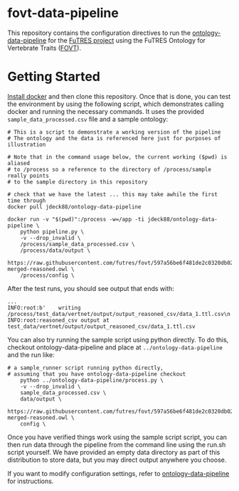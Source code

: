 # fovt-data-pipeline

This repository contains the configuration directives to run the 
[ontology-data-pipeline](https://github.com/biocodellc/ontology-data-pipeline) for the
[FuTRES project](https://futres.org/) using the FuTRES Ontology for Vertebrate Traits ([FOVT](https://github.com/futres/fovt)).


# Getting Started
[Install docker](https://docs.docker.com/install/) and then clone this repository.  Once that is done, you can test
the environment by using the following script, which demonstrates calling docker and running the necessary commands.
It uses the provided `sample_data_processed.csv` file and a sample ontology:

```
# This is a script to demonstrate a working version of the pipeline
# The ontology and the data is referenced here just for purposes of illustration

# Note that in the command usage below, the current working ($pwd) is aliased
# to /process so a reference to the directory of /process/sample really points
# to the sample directory in this repository

# check that we have the latest ... this may take awhile the first time through
docker pull jdeck88/ontology-data-pipeline

docker run -v "$(pwd)":/process -w=/app -ti jdeck88/ontology-data-pipeline \
    python pipeline.py \
    -v --drop_invalid \
    /process/sample_data_processed.csv \
    /process/data/output \
    https://raw.githubusercontent.com/futres/fovt/597a56be6f481de2c0320db023f0ac0543724880/ontology/fovt-merged-reasoned.owl \
    /process/config \
```
After the test runs, you should see output that ends with:
```
...
INFO:root:b'    writing /process/test_data/vertnet/output/output_reasoned_csv/data_1.ttl.csv\n'
INFO:root:reasoned_csv output at test_data/vertnet/output/output_reasoned_csv/data_1.ttl.csv
```

You can also try running the sample script using python directly.  To do this, checkout ontology-data-pipeline and place
at ```../ontology-data-pipeline``` and the run like:

```
# a sample_runner script running python directly, 
# assuming that you have ontology-data-pipeline checkout
    python ../ontology-data-pipeline/process.py \
    -v --drop_invalid \
    sample_data_processed.csv \
    data/output \
    https://raw.githubusercontent.com/futres/fovt/597a56be6f481de2c0320db023f0ac0543724880/ontology/fovt-merged-reasoned.owl \
    config \
```

Once you have verified things work using the sample script script, you can then run data through the pipeline from 
the command line using the run.sh script yourself.  We have provided an empty data directory as part of this 
distribution to store data, but you may direct output anywhere you choose.


If you want to modify configuration settings, refer to [ontology-data-pipeline](https://github.com/biocodellc/ontology-data-pipeline) for instructions.



